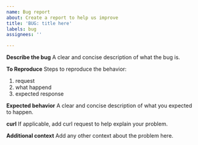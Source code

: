 ```yaml
---
name: Bug report
about: Create a report to help us improve
title: 'BUG: title here'
labels: bug
assignees: ''

---
```


**Describe the bug**
A clear and concise description of what the bug is.

**To Reproduce**
Steps to reproduce the behavior:
1. request
2. what happend
3. expected response


**Expected behavior**
A clear and concise description of what you expected to happen.

**curl**
If applicable, add curl request to help explain your problem.




**Additional context**
Add any other context about the problem here.

